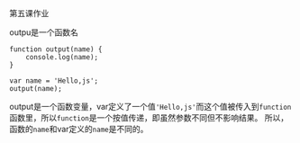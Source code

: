 第五课作业

outpu是一个函数名

    function output(name) {
        console.log(name);
    }

    var name = 'Hello,js';
    output(name);

output是一个函数变量，var定义了一个值`'Hello,js'`而这个值被传入到`function`函数里，所以`function`是一个按值传递，即虽然参数不同但不影响结果。
所以，函数的`name`和var定义的`name`是不同的。